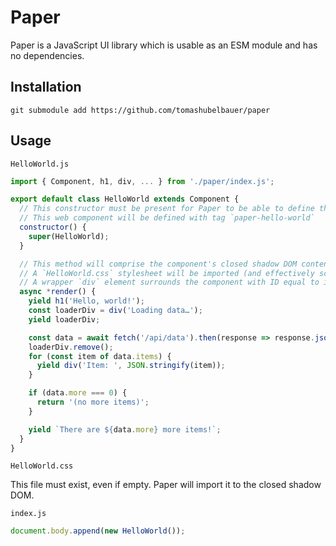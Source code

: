 # Paper

Paper is a JavaScript UI library which is usable as an ESM module and has no
dependencies.

## Installation

```
git submodule add https://github.com/tomashubelbauer/paper
```

## Usage

`HelloWorld.js`
```js
import { Component, h1, div, ... } from './paper/index.js';

export default class HelloWorld extends Component {
  // This constructor must be present for Paper to be able to define the WC
  // This web component will be defined with tag `paper-hello-world`
  constructor() {
    super(HelloWorld);
  }

  // This method will comprise the component's closed shadow DOM content
  // A `HelloWorld.css` stylesheet will be imported (and effectively scoped)
  // A wrapper `div` element surrounds the component with ID equal to its name
  async *render() {
    yield h1('Hello, world!');
    const loaderDiv = div('Loading data…');
    yield loaderDiv;

    const data = await fetch('/api/data').then(response => response.json());
    loaderDiv.remove();
    for (const item of data.items) {
      yield div('Item: ', JSON.stringify(item));
    }

    if (data.more === 0) {
      return '(no more items)';
    }

    yield `There are ${data.more} more items!`;
  }
}
```

`HelloWorld.css`

This file must exist, even if empty. Paper will import it to the closed shadow
DOM.

`index.js`
```js
document.body.append(new HelloWorld());
```
